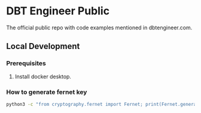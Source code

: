 # DBT Engineer Public

The official public repo with code examples mentioned in dbtengineer.com. 

## Local Development

### Prerequisites

1. Install docker desktop.



### How to generate fernet key

```sh
python3 -c "from cryptography.fernet import Fernet; print(Fernet.generate_key().decode())"
```

